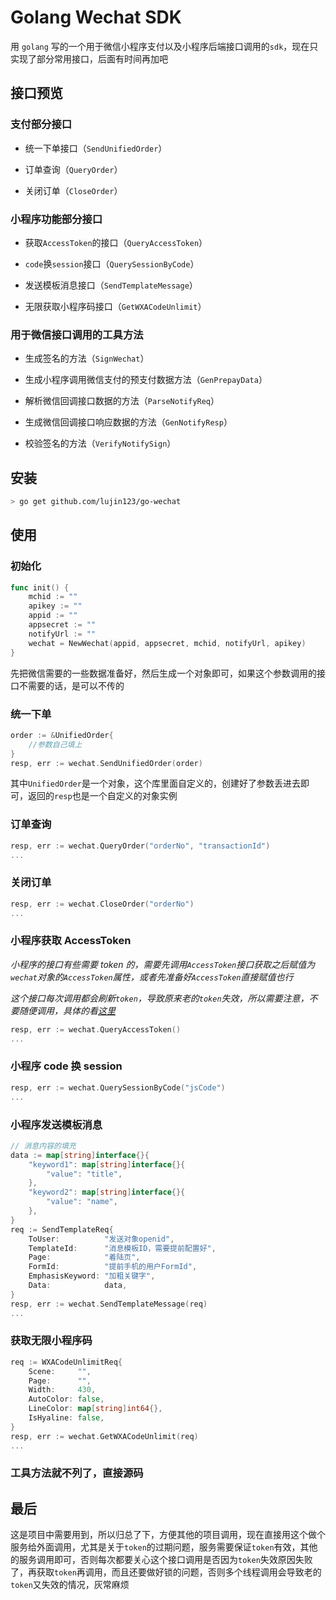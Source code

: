 # Golang Wechat SDK

用 `golang` 写的一个用于微信小程序支付以及小程序后端接口调用的`sdk`，现在只实现了部分常用接口，后面有时间再加吧

## 接口预览

### 支付部分接口

- 统一下单接口（`SendUnifiedOrder`）

- 订单查询（`QueryOrder`）

- 关闭订单（`CloseOrder`）

### 小程序功能部分接口

- 获取`AccessToken`的接口（`QueryAccessToken`）

- `code`换`session`接口（`QuerySessionByCode`）

- 发送模板消息接口（`SendTemplateMessage`）

- 无限获取小程序码接口（`GetWXACodeUnlimit`）

### 用于微信接口调用的工具方法

- 生成签名的方法（`SignWechat`）

- 生成小程序调用微信支付的预支付数据方法（`GenPrepayData`）

- 解析微信回调接口数据的方法（`ParseNotifyReq`）

- 生成微信回调接口响应数据的方法（`GenNotifyResp`）

- 校验签名的方法（`VerifyNotifySign`）

## 安装

```sh
> go get github.com/lujin123/go-wechat
```

## 使用

### 初始化

```go
func init() {
    mchid := ""
    apikey := ""
    appid := ""
    appsecret := ""
    notifyUrl := ""
    wechat = NewWechat(appid, appsecret, mchid, notifyUrl, apikey)
}
```

先把微信需要的一些数据准备好，然后生成一个对象即可，如果这个参数调用的接口不需要的话，是可以不传的

### 统一下单

```go
order := &UnifiedOrder{
    //参数自己填上
}
resp, err := wechat.SendUnifiedOrder(order)
```

其中`UnifiedOrder`是一个对象，这个库里面自定义的，创建好了参数丢进去即可，返回的`resp`也是一个自定义的对象实例

### 订单查询

```go
resp, err := wechat.QueryOrder("orderNo", "transactionId")
...
```

### 关闭订单

```go
resp, err := wechat.CloseOrder("orderNo")
...
```

### 小程序获取 AccessToken

_小程序的接口有些需要 token 的，需要先调用`AccessToken`接口获取之后赋值为`wechat`对象的`AccessToken`属性，或者先准备好`AccessToken`直接赋值也行_

_这个接口每次调用都会刷新`token`，导致原来老的`token`失效，所以需要注意，不要随便调用，具体的看[这里](https://developers.weixin.qq.com/miniprogram/dev/api-backend/getAccessToken.html)_

```go
resp, err := wechat.QueryAccessToken()
...
```

### 小程序 code 换 session

```go
resp, err := wechat.QuerySessionByCode("jsCode")
...
```

### 小程序发送模板消息

```go
// 消息内容的填充
data := map[string]interface{}{
    "keyword1": map[string]interface{}{
        "value": "title",
    },
    "keyword2": map[string]interface{}{
        "value": "name",
    },
}
req := SendTemplateReq{
    ToUser:          "发送对象openid",
    TemplateId:      "消息模板ID，需要提前配置好",
    Page:            "着陆页",
    FormId:          "提前手机的用户FormId",
    EmphasisKeyword: "加粗关键字",
    Data:            data,
}
resp, err := wechat.SendTemplateMessage(req)
...
```

### 获取无限小程序码

```go
req := WXACodeUnlimitReq{
    Scene:     "",
    Page:      "",
    Width:     430,
    AutoColor: false,
    LineColor: map[string]int64{},
    IsHyaline: false,
}
resp, err := wechat.GetWXACodeUnlimit(req)
...
```

### 工具方法就不列了，直接源码

## 最后

这是项目中需要用到，所以归总了下，方便其他的项目调用，现在直接用这个做个服务给外面调用，尤其是关于`token`的过期问题，服务需要保证`token`有效，其他的服务调用即可，否则每次都要关心这个接口调用是否因为`token`失效原因失败了，再获取`token`再调用，而且还要做好锁的问题，否则多个线程调用会导致老的`token`又失效的情况，灰常麻烦
